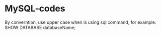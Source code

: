 # MySQL-codes

By converntion, use upper case when is using sql command, for example: SHOW DATABASE databaseName;
